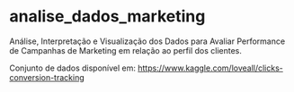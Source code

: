 # analise_dados_marketing
Análise, Interpretação e Visualização dos Dados para Avaliar Performance de Campanhas de Marketing em relação ao perfil dos clientes.

Conjunto de dados disponível em: https://www.kaggle.com/loveall/clicks-conversion-tracking

